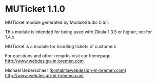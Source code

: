 MUTicket 1.1.0
===========================

MUTicket module generated by ModuleStudio 0.6.1.

This module is intended for being used with Zikula 1.3.5 or higher; not for 1.4.x.

MUTicket is a module for handling tickets of customers

For questions and other remarks visit our homepage http://www.webdesign-in-bremen.com.

Michael Ueberschaer (kontakt@webdesign-in-bremen.com)
http://www.webdesign-in-bremen.com
